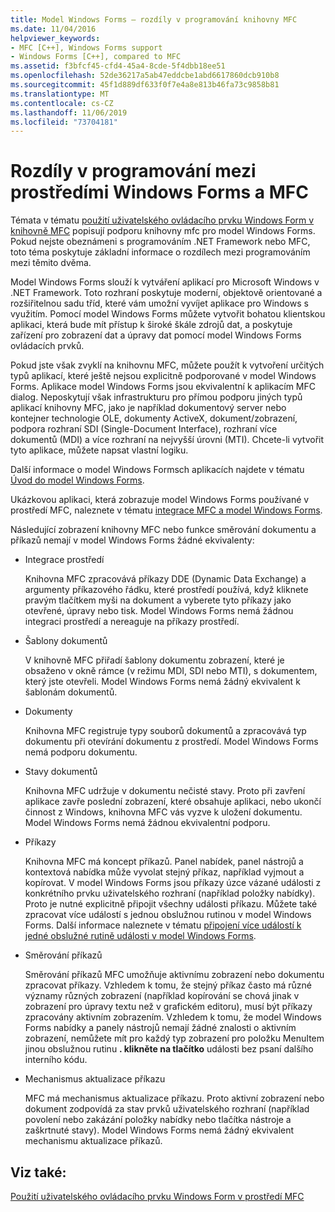 ```yaml
---
title: Model Windows Forms – rozdíly v programování knihovny MFC
ms.date: 11/04/2016
helpviewer_keywords:
- MFC [C++], Windows Forms support
- Windows Forms [C++], compared to MFC
ms.assetid: f3bfcf45-cfd4-45a4-8cde-5f4dbb18ee51
ms.openlocfilehash: 52de36217a5ab47eddcbe1abd6617860dcb910b8
ms.sourcegitcommit: 45f1d889df633f0f7e4a8e813b46fa73c9858b81
ms.translationtype: MT
ms.contentlocale: cs-CZ
ms.lasthandoff: 11/06/2019
ms.locfileid: "73704181"
---
```

# <a name="windows-formsmfc-programming-differences"></a>Rozdíly v programování mezi prostředími Windows Forms a MFC

Témata v tématu [použití uživatelského ovládacího prvku Windows Form v knihovně MFC](../dotnet/using-a-windows-form-user-control-in-mfc.md) popisují podporu knihovny mfc pro model Windows Forms. Pokud nejste obeznámeni s programováním .NET Framework nebo MFC, toto téma poskytuje základní informace o rozdílech mezi programováním mezi těmito dvěma.

Model Windows Forms slouží k vytváření aplikací pro Microsoft Windows v .NET Framework. Toto rozhraní poskytuje moderní, objektově orientované a rozšiřitelnou sadu tříd, které vám umožní vyvíjet aplikace pro Windows s využitím. Pomocí model Windows Forms můžete vytvořit bohatou klientskou aplikaci, která bude mít přístup k široké škále zdrojů dat, a poskytuje zařízení pro zobrazení dat a úpravy dat pomocí model Windows Forms ovládacích prvků.

Pokud jste však zvyklí na knihovnu MFC, můžete použít k vytvoření určitých typů aplikací, které ještě nejsou explicitně podporované v model Windows Forms. Aplikace model Windows Forms jsou ekvivalentní k aplikacím MFC dialog. Neposkytují však infrastrukturu pro přímou podporu jiných typů aplikací knihovny MFC, jako je například dokumentový server nebo kontejner technologie OLE, dokumenty ActiveX, dokument/zobrazení, podpora rozhraní SDI (Single-Document Interface), rozhraní více dokumentů (MDI) a více rozhraní na nejvyšší úrovni (MTI). Chcete-li vytvořit tyto aplikace, můžete napsat vlastní logiku.

Další informace o model Windows Formsch aplikacích najdete v tématu [Úvod do model Windows Forms](/dotnet/framework/winforms/windows-forms-overview).

Ukázkovou aplikaci, která zobrazuje model Windows Forms používané v prostředí MFC, naleznete v tématu [integrace MFC a model Windows Forms](https://www.microsoft.com/en-us/download/details.aspx?id=2113).

Následující zobrazení knihovny MFC nebo funkce směrování dokumentu a příkazů nemají v model Windows Forms žádné ekvivalenty:

- Integrace prostředí

   Knihovna MFC zpracovává příkazy DDE (Dynamic Data Exchange) a argumenty příkazového řádku, které prostředí používá, když kliknete pravým tlačítkem myši na dokument a vyberete tyto příkazy jako otevřené, úpravy nebo tisk. Model Windows Forms nemá žádnou integraci prostředí a nereaguje na příkazy prostředí.

- Šablony dokumentů

   V knihovně MFC přiřadí šablony dokumentu zobrazení, které je obsaženo v okně rámce (v režimu MDI, SDI nebo MTI), s dokumentem, který jste otevřeli. Model Windows Forms nemá žádný ekvivalent k šablonám dokumentů.

- Dokumenty

   Knihovna MFC registruje typy souborů dokumentů a zpracovává typ dokumentu při otevírání dokumentu z prostředí. Model Windows Forms nemá podporu dokumentu.

- Stavy dokumentů

   Knihovna MFC udržuje v dokumentu nečisté stavy. Proto při zavření aplikace zavře poslední zobrazení, které obsahuje aplikaci, nebo ukončí činnost z Windows, knihovna MFC vás vyzve k uložení dokumentu. Model Windows Forms nemá žádnou ekvivalentní podporu.

- Příkazy

   Knihovna MFC má koncept příkazů. Panel nabídek, panel nástrojů a kontextová nabídka může vyvolat stejný příkaz, například vyjmout a kopírovat. V model Windows Forms jsou příkazy úzce vázané události z konkrétního prvku uživatelského rozhraní (například položky nabídky). Proto je nutné explicitně připojit všechny události příkazu. Můžete také zpracovat více událostí s jednou obslužnou rutinou v model Windows Forms. Další informace naleznete v tématu [připojení více událostí k jedné obslužné rutině události v model Windows Forms](/dotnet/framework/winforms/how-to-connect-multiple-events-to-a-single-event-handler-in-windows-forms).

- Směrování příkazů

   Směrování příkazů MFC umožňuje aktivnímu zobrazení nebo dokumentu zpracovat příkazy. Vzhledem k tomu, že stejný příkaz často má různé významy různých zobrazení (například kopírování se chová jinak v zobrazení pro úpravy textu než v grafickém editoru), musí být příkazy zpracovány aktivním zobrazením. Vzhledem k tomu, že model Windows Forms nabídky a panely nástrojů nemají žádné znalosti o aktivním zobrazení, nemůžete mít pro každý typ zobrazení pro položku MenuItem jinou obslužnou rutinu **. klikněte na tlačítko** události bez psaní dalšího interního kódu.

- Mechanismus aktualizace příkazu

   MFC má mechanismus aktualizace příkazu. Proto aktivní zobrazení nebo dokument zodpovídá za stav prvků uživatelského rozhraní (například povolení nebo zakázání položky nabídky nebo tlačítka nástroje a zaškrtnuté stavy). Model Windows Forms nemá žádný ekvivalent mechanismu aktualizace příkazů.

## <a name="see-also"></a>Viz také:

[Použití uživatelského ovládacího prvku Windows Form v prostředí MFC](../dotnet/using-a-windows-form-user-control-in-mfc.md)

